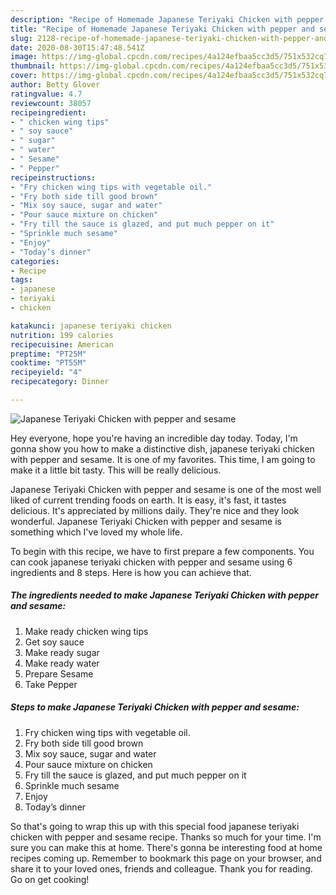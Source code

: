 ```yaml
---
description: "Recipe of Homemade Japanese Teriyaki Chicken with pepper and sesame"
title: "Recipe of Homemade Japanese Teriyaki Chicken with pepper and sesame"
slug: 2128-recipe-of-homemade-japanese-teriyaki-chicken-with-pepper-and-sesame
date: 2020-08-30T15:47:48.541Z
image: https://img-global.cpcdn.com/recipes/4a124efbaa5cc3d5/751x532cq70/japanese-teriyaki-chicken-with-pepper-and-sesame-recipe-main-photo.jpg
thumbnail: https://img-global.cpcdn.com/recipes/4a124efbaa5cc3d5/751x532cq70/japanese-teriyaki-chicken-with-pepper-and-sesame-recipe-main-photo.jpg
cover: https://img-global.cpcdn.com/recipes/4a124efbaa5cc3d5/751x532cq70/japanese-teriyaki-chicken-with-pepper-and-sesame-recipe-main-photo.jpg
author: Betty Glover
ratingvalue: 4.7
reviewcount: 38057
recipeingredient:
- " chicken wing tips"
- " soy sauce"
- " sugar"
- " water"
- " Sesame"
- " Pepper"
recipeinstructions:
- "Fry chicken wing tips with vegetable oil."
- "Fry both side till good brown"
- "Mix soy sauce, sugar and water"
- "Pour sauce mixture on chicken"
- "Fry till the sauce is glazed, and put much pepper on it"
- "Sprinkle much sesame"
- "Enjoy"
- "Today’s dinner"
categories:
- Recipe
tags:
- japanese
- teriyaki
- chicken

katakunci: japanese teriyaki chicken 
nutrition: 199 calories
recipecuisine: American
preptime: "PT25M"
cooktime: "PT55M"
recipeyield: "4"
recipecategory: Dinner

---
```



![Japanese Teriyaki Chicken with pepper and sesame](https://img-global.cpcdn.com/recipes/4a124efbaa5cc3d5/751x532cq70/japanese-teriyaki-chicken-with-pepper-and-sesame-recipe-main-photo.jpg)

Hey everyone, hope you're having an incredible day today. Today, I'm gonna show you how to make a distinctive dish, japanese teriyaki chicken with pepper and sesame. It is one of my favorites. This time, I am going to make it a little bit tasty. This will be really delicious.



Japanese Teriyaki Chicken with pepper and sesame is one of the most well liked of current trending foods on earth. It is easy, it's fast, it tastes delicious. It's appreciated by millions daily. They're nice and they look wonderful. Japanese Teriyaki Chicken with pepper and sesame is something which I've loved my whole life.


To begin with this recipe, we have to first prepare a few components. You can cook japanese teriyaki chicken with pepper and sesame using 6 ingredients and 8 steps. Here is how you can achieve that.

<!--inarticleads1-->

##### The ingredients needed to make Japanese Teriyaki Chicken with pepper and sesame:

1. Make ready  chicken wing tips
1. Get  soy sauce
1. Make ready  sugar
1. Make ready  water
1. Prepare  Sesame
1. Take  Pepper




<!--inarticleads2-->

##### Steps to make Japanese Teriyaki Chicken with pepper and sesame:

1. Fry chicken wing tips with vegetable oil.
1. Fry both side till good brown
1. Mix soy sauce, sugar and water
1. Pour sauce mixture on chicken
1. Fry till the sauce is glazed, and put much pepper on it
1. Sprinkle much sesame
1. Enjoy
1. Today’s dinner




So that's going to wrap this up with this special food japanese teriyaki chicken with pepper and sesame recipe. Thanks so much for your time. I'm sure you can make this at home. There's gonna be interesting food at home recipes coming up. Remember to bookmark this page on your browser, and share it to your loved ones, friends and colleague. Thank you for reading. Go on get cooking!
